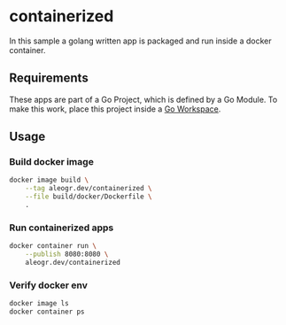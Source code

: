 # containerized

In this sample a golang written app is packaged and run inside a docker container.

## Requirements

These apps are part of a Go Project, which is defined by a Go Module.
To make this work, place this project inside a [Go Workspace](https://go.dev/doc/tutorial/workspaces).

## Usage

### Build docker image

```bash
docker image build \
	--tag aleogr.dev/containerized \
	--file build/docker/Dockerfile \
	.
```

### Run containerized apps

```bash
docker container run \
    --publish 8080:8080 \
    aleogr.dev/containerized
```

### Verify docker env

```bash
docker image ls
docker container ps
```